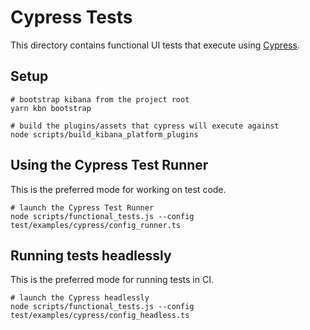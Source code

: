 # Cypress Tests

This directory contains functional UI tests that execute using [Cypress](https://www.cypress.io/).

## Setup

```shell
# bootstrap kibana from the project root
yarn kbn bootstrap

# build the plugins/assets that cypress will execute against
node scripts/build_kibana_platform_plugins
```

## Using the Cypress Test Runner

This is the preferred mode for working on test code.

```shell
# launch the Cypress Test Runner
node scripts/functional_tests.js --config test/examples/cypress/config_runner.ts
```

## Running tests headlessly

This is the preferred mode for running tests in CI.

```shell
# launch the Cypress headlessly
node scripts/functional_tests.js --config test/examples/cypress/config_headless.ts
```
